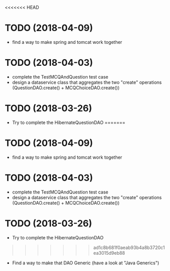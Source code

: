 <<<<<<< HEAD
# TODO (2018-04-09)
* find a way to make spring and tomcat work together

# TODO (2018-04-03)
* complete the TestMCQAndQuestion test case
* design a dataservice class that aggregates the two "create" operations (QuestionDAO.create() + MCQChoiceDAO.create())


# TODO (2018-03-26)
* Try to complete the HibernateQuestionDAO
=======
# TODO (2018-04-09)
* find a way to make spring and tomcat work together

# TODO (2018-04-03)
* complete the TestMCQAndQuestion test case
* design a dataservice class that aggregates the two "create" operations (QuestionDAO.create() + MCQChoiceDAO.create())


# TODO (2018-03-26)
* Try to complete the HibernateQuestionDAO
>>>>>>> ad1c8b681f0aeab93b4a8b3720c1ea3015d9eb88
* Find a way to make that DAO Generic (have a look at "Java Generics")